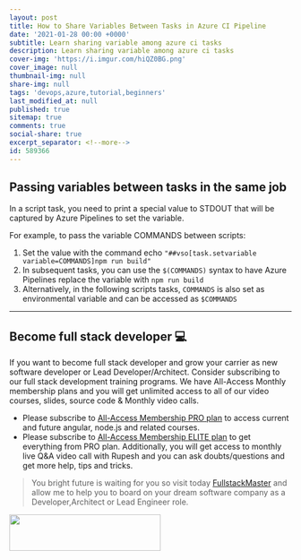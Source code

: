 ```yaml
---
layout: post
title: How to Share Variables Between Tasks in Azure CI Pipeline
date: '2021-01-28 00:00 +0000'
subtitle: Learn sharing variable among azure ci tasks
description: Learn sharing variable among azure ci tasks
cover-img: 'https://i.imgur.com/hiQZ0BG.png'
cover_image: null
thumbnail-img: null
share-img: null
tags: 'devops,azure,tutorial,beginners'
last_modified_at: null
published: true
sitemap: true
comments: true
social-share: true
excerpt_separator: <!--more-->
id: 589366
---
```


## Passing variables between tasks in the same job
In a script task, you need to print a special value to STDOUT that will be captured by Azure Pipelines to set the variable.


For example, to pass the variable COMMANDS between scripts:
1. Set the value with the command echo `"##vso[task.setvariable variable=COMMANDS]npm run build"`
2. In subsequent tasks, you can use the `$(COMMANDS)` syntax to have Azure Pipelines replace the variable with `npm run build`
3. Alternatively, in the following scripts tasks, `COMMANDS` is also set as environmental variable and can be accessed as `$COMMANDS`


--- 
## Become full stack developer 💻

If you want to become full stack developer and grow your carrier as new software developer or Lead Developer/Architect. Consider subscribing to our full stack development training programs. We have All-Access Monthly membership plans and you will get unlimited access to all of our video courses, slides, source code & Monthly video calls.

- Please subscribe to [All-Access Membership PRO plan](https://www.fullstackmaster.net/pro) to access current and future angular, node.js and related courses.
- Please subscribe to [All-Access Membership ELITE plan](https://www.fullstackmaster.net/elite) to get everything from PRO plan. Additionally, you will get access to monthly live Q&A video call with Rupesh and you can ask doubts/questions and get more help, tips and tricks.

> You bright future is waiting for you so visit today [FullstackMaster](www.fullstackmaster.net) and allow me to help you to board on your dream software company as a Developer,Architect or Lead Engineer role.
<a href="https://www.fullstackmaster.net">
    <img height="65" src="https://i.imgur.com/9OCLciM.png" width="270">
</a>
 
